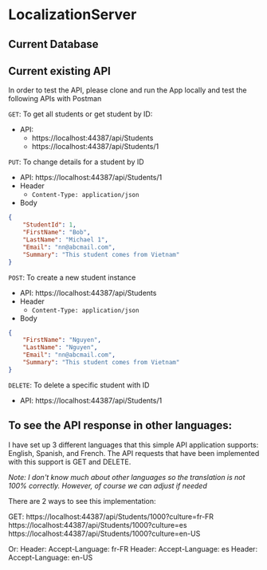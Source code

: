 # LocalizationServer

## Current Database

## Current existing API
In order to test the API, please clone and run the App locally and test the following APIs with Postman

`GET`: To get all students or get student by ID:
* API:
	* https://localhost:44387/api/Students
	* https://localhost:44387/api/Students/1

`PUT`: To change details for a student by ID
* API: https://localhost:44387/api/Students/1
* Header		
	* `Content-Type: application/json`
* Body
```json
{
	"StudentId": 1,
	"FirstName": "Bob",
	"LastName": "Michael 1",
	"Email": "nn@abcmail.com",
	"Summary": "This student comes from Vietnam"
}
```

`POST`: To create a new student instance
* API: https://localhost:44387/api/Students		
* Header		
	* `Content-Type: application/json`		
* Body
```json
{
	"FirstName": "Nguyen",
	"LastName": "Nguyen",
	"Email": "nn@abcmail.com",
	"Summary": "This student comes from Vietnam"
}
```

`DELETE`: To delete a specific student with ID
* API: https://localhost:44387/api/Students/1

## To see the API response in other languages:

I have set up 3 different languages that this simple API application supports: English, Spanish, and French. The API requests that have been implemented with this support is GET and DELETE.

*Note: I don't know much about other languages so the translation is not 100% correctly. However, of course we can adjust if needed*

There are 2 ways to see this implementation:

GET:
https://localhost:44387/api/Students/1000?culture=fr-FR
https://localhost:44387/api/Students/1000?culture=es
https://localhost:44387/api/Students/1000?culture=en-US

Or:
  Header:
    Accept-Language: fr-FR
  Header:
    Accept-Language: es
  Header:
    Accept-Language: en-US
